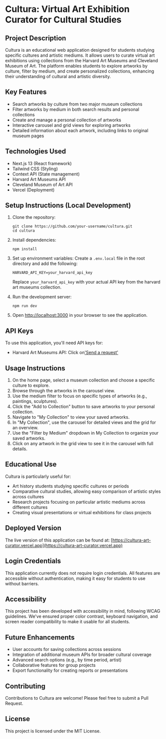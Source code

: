 # Cultura: Virtual Art Exhibition Curator for Cultural Studies


## Project Description
Cultura is an educational web application designed for students studying specific cultures and artistic mediums. It allows users to curate virtual art exhibitions using collections from the Harvard Art Museums and Cleveland Museum of Art. The platform enables students to explore artworks by culture, filter by medium, and create personalized collections, enhancing their understanding of cultural and artistic diversity.


## Key Features
- Search artworks by culture from two major museum collections
- Filter artworks by medium in both search results and personal collections
- Create and manage a personal collection of artworks
- Interactive carousel and grid views for exploring artworks
- Detailed information about each artwork, including links to original museum pages


## Technologies Used
- Next.js 13 (React framework)
- Tailwind CSS (Styling)
- Context API (State management)
- Harvard Art Museums API
- Cleveland Museum of Art API
- Vercel (Deployment)


## Setup Instructions (Local Development)


1. Clone the repository:
   ```
   git clone https://github.com/your-username/cultura.git
   cd cultura
   ```

2. Install dependencies:
   ```
   npm install
   ```

3. Set up environment variables:
   Create a `.env.local` file in the root directory and add the following:
   ```
   HARVARD_API_KEY=your_harvard_api_key
   ```
   Replace `your_harvard_api_key` with your actual API key from the harvard art museums collection.

4. Run the development server:
   ```
   npm run dev
   ```

5. Open [http://localhost:3000](http://localhost:3000) in your browser to see the application.

## API Keys
To use this application, you'll need API keys for:
- Harvard Art Museums API: Click on['Send a request'](https://harvardartmuseums.org/collections/api)

## Usage Instructions
1. On the home page, select a museum collection and choose a specific culture to explore.
2. Browse through the artworks in the carousel view.
3. Use the medium filter to focus on specific types of artworks (e.g., paintings, sculptures).
4. Click the "Add to Collection" button to save artworks to your personal collection.
5. Navigate to "My Collection" to view your saved artworks.
6. In "My Collection", use the carousel for detailed views and the grid for an overview.
7. Use the "Filter by Medium" dropdown in My Collection to organize your saved artworks.
8. Click on any artwork in the grid view to see it in the carousel with full details.

## Educational Use
Cultura is particularly useful for:
- Art history students studying specific cultures or periods
- Comparative cultural studies, allowing easy comparison of artistic styles across cultures
- Research projects focusing on particular artistic mediums across different cultures
- Creating visual presentations or virtual exhibitions for class projects

## Deployed Version
The live version of this application can be found at: [https://cultura-art-curator.vercel.app](https://cultura-art-curator.vercel.app)

## Login Credentials
This application currently does not require login credentials. All features are accessible without authentication, making it easy for students to use without barriers.

## Accessibility
This project has been developed with accessibility in mind, following WCAG guidelines. We've ensured proper color contrast, keyboard navigation, and screen reader compatibility to make it usable for all students.

## Future Enhancements
- User accounts for saving collections across sessions
- Integration of additional museum APIs for broader cultural coverage
- Advanced search options (e.g., by time period, artist)
- Collaborative features for group projects
- Export functionality for creating reports or presentations

## Contributing
Contributions to Cultura are welcome! Please feel free to submit a Pull Request.

## License
This project is licensed under the MIT License.
